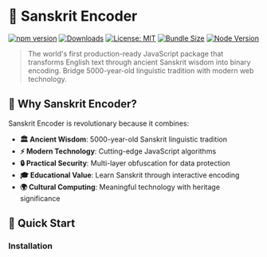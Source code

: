 # 🔮 Sanskrit Encoder

[![npm version](https://badge.fury.io/js/%40avdhutsalunkhe%2Fsanskrit-encoder.svg)](https://badge.fury.io/js/%40avdhutsalunkhe%2Fsanskrit-encoder)
[![Downloads](https://img.shields.io/npm/dt/@avdhutsalunkhe/sanskrit-encoder.svg)](https://www.npmjs.com/package/@avdhutsalunkhe/sanskrit-encoder)
[![License: MIT](https://img.shields.io/badge/License-MIT-yellow.svg)](https://opensource.org/licenses/MIT)
[![Bundle Size](https://img.shields.io/bundlephobia/minzip/@avdhutsalunkhe/sanskrit-encoder)](https://bundlephobia.com/package/@avdhutsalunkhe/sanskrit-encoder)
[![Node Version](https://img.shields.io/node/v/@avdhutsalunkhe/sanskrit-encoder.svg)](https://nodejs.org/)

> The world's first production-ready JavaScript package that transforms English text through ancient Sanskrit wisdom into binary encoding. Bridge 5000-year-old linguistic tradition with modern web technology.

## 🌟 Why Sanskrit Encoder?

Sanskrit Encoder is revolutionary because it combines:
- **🏛️ Ancient Wisdom**: 5000-year-old Sanskrit linguistic tradition
- **⚡ Modern Technology**: Cutting-edge JavaScript algorithms  
- **🔒 Practical Security**: Multi-layer obfuscation for data protection
- **🎓 Educational Value**: Learn Sanskrit through interactive encoding
- **🌍 Cultural Computing**: Meaningful technology with heritage significance

## 🚀 Quick Start

### Installation

